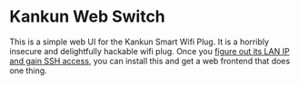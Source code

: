 # Kankun Web Switch

This is a simple web UI for the Kankun Smart Wifi Plug. It is a horribly insecure and delightfully hackable wifi plug. Once you [figure out its LAN IP and gain SSH access](http://www.anites.com/2015/01/hacking-kankun-smart-wifi-plug.html), you can install this and get a web frontend that does one thing.
